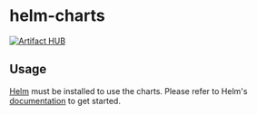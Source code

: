 # helm-charts

[![Artifact HUB](https://img.shields.io/endpoint?url=https://artifacthub.io/badge/repository/svc-secret-manager)](https://artifacthub.io/packages/helm/svc-secret-manager/svc-secret-manager)

## Usage

[Helm](https://helm.sh) must be installed to use the charts.  Please refer to
Helm's [documentation](https://helm.sh/docs) to get started.